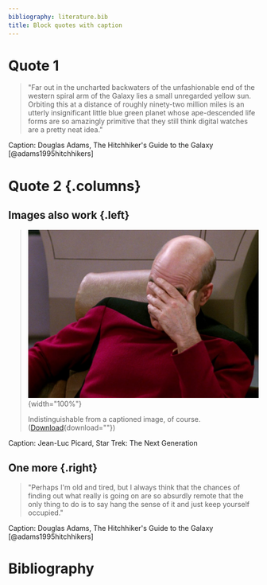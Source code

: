 ```yaml
---
bibliography: literature.bib
title: Block quotes with caption
---
```


# Quote 1

> "Far out in the uncharted backwaters of the unfashionable end of the western
> spiral arm of the Galaxy lies a small unregarded yellow sun. Orbiting this at
> a distance of roughly ninety-two million miles is an utterly insignificant
> little blue green planet whose ape-descended life forms are so amazingly
> primitive that they still think digital watches are a pretty neat idea."

Caption: Douglas Adams, The Hitchhiker's Guide to the Galaxy
[@adams1995hitchhikers]

# Quote 2 {.columns}

## Images also work {.left}

> ![](assets/picard-facepalm.jpeg){width="100%"}
>
> Indistinguishable from a captioned image, of course.
> ([Download](assets/picard-facepalm.jpeg){download=""})

Caption: Jean-Luc Picard, Star Trek: The Next Generation

## One more {.right}

> "Perhaps I'm old and tired, but I always think that the chances of finding out
> what really is going on are so absurdly remote that the only thing to do is to
> say hang the sense of it and just keep yourself occupied."

Caption: Douglas Adams, The Hitchhiker's Guide to the Galaxy
[@adams1995hitchhikers]

# Bibliography
